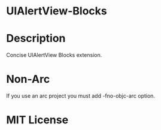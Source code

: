 UIAlertView-Blocks
==================

Description
==================
Concise UIAlertView Blocks extension.  
    
Non-Arc
==================  
If you use an arc project you must add -fno-objc-arc option.
      
MIT License
==================
